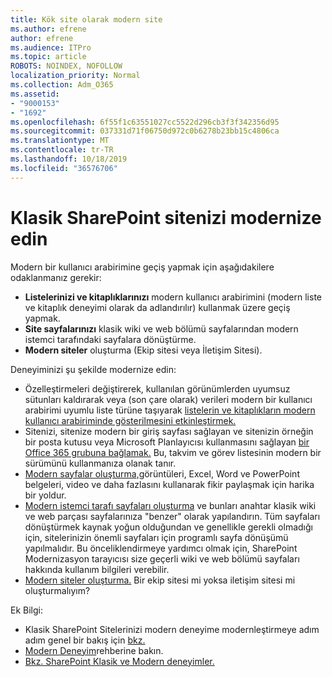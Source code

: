```yaml
---
title: Kök site olarak modern site
ms.author: efrene
author: efrene
ms.audience: ITPro
ms.topic: article
ROBOTS: NOINDEX, NOFOLLOW
localization_priority: Normal
ms.collection: Adm_O365
ms.assetid:
- "9000153"
- "1692"
ms.openlocfilehash: 6f55f1c63551027cc5522d296cb3f3f342356d95
ms.sourcegitcommit: 037331d71f06750d972c0b6278b23bb15c4806ca
ms.translationtype: MT
ms.contentlocale: tr-TR
ms.lasthandoff: 10/18/2019
ms.locfileid: "36576706"
---
```

# <a name="modernize-your-classic-sharepoint-site"></a>Klasik SharePoint sitenizi modernize edin

Modern bir kullanıcı arabirimine geçiş yapmak için aşağıdakilere odaklanmanız gerekir:

- **Listelerinizi ve kitaplıklarınızı** modern kullanıcı arabirimini (modern liste ve kitaplık deneyimi olarak da adlandırılır) kullanmak üzere geçiş yapmak.
- **Site sayfalarınızı** klasik wiki ve web bölümü sayfalarından modern istemci tarafındaki sayfalara dönüştürme.
- **Modern siteler** oluşturma (Ekip sitesi veya İletişim Sitesi).

Deneyiminizi şu şekilde modernize edin:
- Özelleştirmeleri değiştirerek, kullanılan görünümlerden uyumsuz sütunları kaldırarak veya (son çare olarak) verileri modern bir kullanıcı arabirimi uyumlu liste türüne taşıyarak [listelerin ve kitaplıkların modern kullanıcı arabiriminde gösterilmesini etkinleştirmek.](https://docs.microsoft.com/sharepoint/dev/transform/modernize-userinterface-lists-and-libraries)
- Sitenizi, sitenize modern bir giriş sayfası sağlayan ve sitenizin örneğin bir posta kutusu veya Microsoft Planlayıcısı kullanmasını sağlayan [bir Office 365 grubuna bağlamak.](https://docs.microsoft.com/sharepoint/dev/transform/modernize-connect-to-office365-group) Bu, takvim ve görev listesinin modern bir sürümünü kullanmanıza olanak tanır.
- [Modern sayfalar oluşturma,](https://support.office.com/article/create-and-use-modern-pages-on-a-sharepoint-site-b3d46deb-27a6-4b1e-87b8-df851e503dec)görüntüleri, Excel, Word ve PowerPoint belgeleri, video ve daha fazlasını kullanarak fikir paylaşmak için harika bir yoldur.
- [Modern istemci tarafı sayfaları oluşturma](https://docs.microsoft.com/sharepoint/dev/transform/modernize-userinterface-site-pages) ve bunları anahtar klasik wiki ve web parçası sayfalarınıza "benzer" olarak yapılandırın. Tüm sayfaları dönüştürmek kaynak yoğun olduğundan ve genellikle gerekli olmadığı için, sitelerinizin önemli sayfaları için programlı sayfa dönüşümü yapılmalıdır. Bu önceliklendirmeye yardımcı olmak için, SharePoint Modernizasyon tarayıcısı size geçerli wiki ve web bölümü sayfaları hakkında kullanım bilgileri verebilir.
- [Modern siteler oluşturma.](https://support.office.com/article/create-a-team-site-in-sharepoint-ef10c1e7-15f3-42a3-98aa-b5972711777d) Bir ekip sitesi mi yoksa iletişim sitesi mi oluşturmalıyım?

Ek Bilgi: 
- Klasik SharePoint Sitelerinizi modern deneyime modernleştirmeye adım adım genel bir bakış için [bkz.](https://docs.microsoft.com/sharepoint/dev/transform/modernize-classic-sites)
- [Modern Deneyim](https://docs.microsoft.com/sharepoint/guide-to-sharepoint-modern-experience)rehberine bakın.
- [Bkz. SharePoint Klasik ve Modern deneyimler.](https://support.office.com/article/sharepoint-classic-and-modern-experiences-5725c103-505d-4a6e-9350-300d3ec7d73f) 




